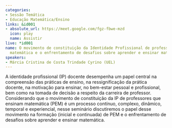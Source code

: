 ```yaml
---
categories:
- Sessão Temática
- Educação Matemática/Ensino
links: &id001
- absolute_url: https://meet.google.com/fgz-fbwe-mzd
  icon: play
  name: Assistir
live: *id001
name: O movimento de constituição da Identidade Profissional de professores que ensinam
  matemática e o enfrentamento de desafios sobre aprender e ensinar matemática
speakers:
- Márcia Cristina de Costa Trindade Cyrino (UEL)
---
```


A identidade profissional (IP) docente desempenha um papel central na compreensão das práticas de ensino, na ressignificação da prática docente, na motivação para ensinar, no bem-estar pessoal e profissional, bem como na tomada de decisão a respeito da carreira de professor. Considerando que o movimento de constituição da IP de professores que ensinam matemática (PEM) é um processo contínuo, complexo, dinâmico, temporal e experiencial, nesse seminário discutiremos o papel desse movimento na formação (inicial e continuada) de PEM e o enfrentamento de desafios sobre aprender e ensinar matemática.